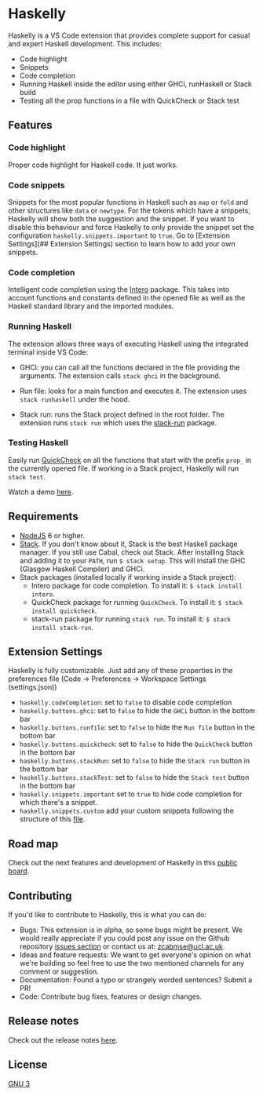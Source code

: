 # Haskelly

Haskelly is a VS Code extension that provides complete support for casual and expert Haskell
development. This includes:
* Code highlight
* Snippets
* Code completion
* Running Haskell inside the editor using either GHCi, runHaskell or Stack build
* Testing all the prop functions in a file with QuickCheck or Stack test


## Features

### Code highlight
Proper code highlight for Haskell code. It just works.

### Code snippets
Snippets for the most popular functions in Haskell such as `map` or `fold` and other structures like `data` or `newtype`. 
For the tokens which have a snippets, Haskelly will show both the suggestion and the snippet. If you want to disable this behaviour and 
force Haskelly to only provide the snippet set the configuration `haskelly.snippets.important` to `true`. Go to [Extension Settings](## Extension Settings)
section to learn how to add your own snippets.

### Code completion
Intelligent code completion using the [Intero](https://github.com/commercialhaskell/intero) package. This takes into account functions and
constants defined in the opened file as well as the Haskell standard library and the imported modules.

### Running Haskell
The extension allows three ways of executing Haskell using the integrated terminal inside VS Code:
* GHCi: you can call all the functions declared in the file providing the arguments. The
extension calls `stack ghci` in the background.

* Run file: looks for a main function and executes it. The extension uses `stack runhaskell` under the hood.

* Stack run: runs the Stack project defined in the root folder. The extension runs `stack run` which uses the [stack-run](https://hackage.haskell.org/package/stack-run) package.

### Testing Haskell
Easily run [QuickCheck](https://hackage.haskell.org/package/QuickCheck) on all the functions that start with the prefix `prop_` in the currently opened file. If working in a Stack project, Haskelly will run `stack test`.

Watch a demo [here](https://www.youtube.com/watch?v=r3x64iz5xDk).

## Requirements
* [NodeJS](https://nodejs.org/en/) 6 or higher.
* [Stack](https://www.haskellstack.org). If you don't know about it, Stack is the best Haskell package manager. If you still use Cabal, check out Stack. After installing Stack and adding it to your `PATH`, run `$ stack setup`. This will install the GHC (Glasgow Haskell Compiler) and GHCi.
* Stack packages (installed locally if working inside a Stack project):
    * Intero package for code completion. To install it: `$ stack install intero`.
    * QuickCheck package for running `QuickCheck`. To install it: `$ stack install quickcheck`.
    * stack-run package for running `stack run`. To install it: `$ stack install stack-run`.


## Extension Settings

Haskelly is fully customizable. Just add any of these properties in the preferences file (Code -> Preferences -> Workspace Settings (settings.json))
* `haskelly.codeCompletion`: set to `false` to disable code completion
* `haskelly.buttons.ghci`: set to `false` to hide the `GHCi` button in the bottom bar
* `haskelly.buttons.runfile`: set to `false` to hide the `Run file` button in the bottom bar
* `haskelly.buttons.quickcheck`: set to `false` to hide the `QuickCheck` button in the bottom bar
* `haskelly.buttons.stackRun`: set to `false` to hide the `Stack run` button in the bottom bar
* `haskelly.buttons.stackTest`: set to `false` to hide the `Stack test` button in the bottom bar
* `haskelly.snippets.important` set to `true` to hide code completion for which there's a snippet.
* `haskelly.snippets.custom` add your custom snippets following the structure of this [file](https://github.com/martrik/Haskelly/tree/master/languages/snippets/haskell.json).


## Road map

 Check out the next features and development of Haskelly in this [public board](https://trello.com/b/vsMlLU4h/haskelly-features).


## Contributing

If you'd like to contribute to Haskelly, this is what you can do:

* Bugs: This extension is in alpha, so some bugs might be present. We would really appreciate if you
could post any issue on the Github repository [issues section](https://github.com/martrik/Haskelly/issues) or contact us at: [zcabmse@ucl.ac.uk](mailto:zcabmse@ucl.ac.uk?Subject=Haskelly%20feedback).
* Ideas and feature requests: We want to get everyone's opinion on what we're building so feel free to use the two mentioned channels for any comment or suggestion.
* Documentation: Found a typo or strangely worded sentences? Submit a PR!
* Code: Contribute bug fixes, features or design changes.

## Release notes

Check out the release notes [here](https://github.com/martrik/Haskelly/releases).

## License

[GNU 3](https://github.com/martrik/Haskelly/blob/master/License.txt)
